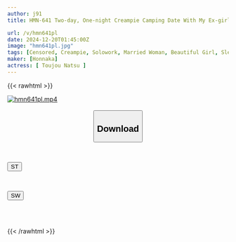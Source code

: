 ```yaml
---
author: j91
title: HMN-641 Two-day, One-night Creampie Camping Date With My Ex-girlfriend, Who Is Now A Married Woman. We Forgot About All The Constraints Of Infidelity And The Public's Opinion And Just Embraced Each Other Raw In The Tent And Creampied Each Other A Lot. Natsu Tojo

url: /v/hmn641pl
date: 2024-12-20T01:45:00Z
image: "hmn641pl.jpg"
tags: [Censored, Creampie, Solowork, Married Woman, Beautiful Girl, Slender, Date	]
maker: [Honnaka]
actress: [ Toujou Natsu ]
---
```



{{< rawhtml >}}

<div class="video" data-videoid="wPorX9WZD1HJy2R">
    <a href="javascript:;">
        <img src="/v/hmn641pl/hmn641pl.jpg" width="WIDTH" height="HEIGHT" alt="hmn641pl.mp4" loading="lazy">
    </a>
</div>

<script type="text/javascript" src="https://j91.asia/asset/on-demand-st.js"></script>

<br>
  <link rel="stylesheet" href="https://j91.asia/asset/bs5.css">
  
  <center>
  <button class="btn btn-primary" type="button" data-bs-toggle="collapse" data-bs-target=".multi-collapse" aria-expanded="false" aria-controls="multiCollapseExample1 multiCollapseExample2"><h2>Download</h2></button></center>
</p>
<div class="row">
  <div class="col">
    <div class="collapse multi-collapse" id="multiCollapseExample1">
      <div class="card card-body">
	      	      <br>
<div class="buttons">  
<p><a href="/v/hmn641pl/st.html" target="_blank"><button class="btn-hover color-3"><i class="fa fa-download"></i> ST</button></a></p></div>
    </div>
  </div>
</div>
  <div class="col">
    <div class="collapse multi-collapse" id="multiCollapseExample2">
      <div class="card card-body">
	      <br>
<div class="buttons">
<p><a href="/v/hmn641pl/sw.html" target="_blank"><button class="btn-hover color-2"><i class="fa fa-download"></i> SW</button></a></p></div>
<br><br>
      </div>
    </div>
  </div>
</div>

{{< /rawhtml >}}